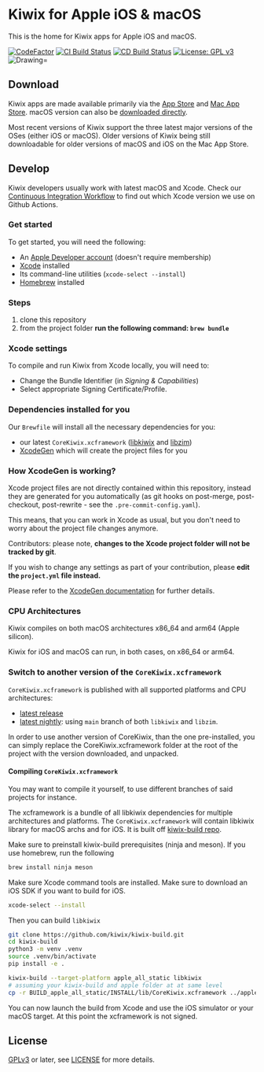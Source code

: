 # Kiwix for Apple iOS & macOS

This is the home for Kiwix apps for Apple iOS and macOS.

[![CodeFactor](https://www.codefactor.io/repository/github/kiwix/apple/badge)](https://www.codefactor.io/repository/github/kiwix/apple)
[![CI Build Status](https://github.com/kiwix/apple/actions/workflows/ci.yml/badge.svg?branch=main)](https://github.com/kiwix/apple/actions/workflows/ci.yml?query=branch%3Amain)
[![CD Build Status](https://github.com/kiwix/apple/actions/workflows/cd.yml/badge.svg?branch=main)](https://github.com/kiwix/apple/actions/workflows/cd?query=branch%3Amain)
[![License: GPL v3](https://img.shields.io/badge/License-GPLv3-blue.svg)](https://www.gnu.org/licenses/gpl-3.0)
<img src="https://img.shields.io/badge/Swift-5.9-orange.svg" alt="Drawing="/>

## Download

Kiwix apps are made available primarily via the [App Store](https://ios.kiwix.org) and [Mac App Store](https://macos.kiwix.org). macOS version can also be [downloaded directly](https://download.kiwix.org/release/kiwix-desktop-macos/kiwix-desktop-macos.dmg).

Most recent versions of Kiwix support the three latest major versions of the
OSes (either iOS or macOS). Older versions of Kiwix being still
downloadable for older versions of macOS and iOS on the Mac App Store.

## Develop

Kiwix developers usually work with latest macOS and Xcode. Check our [Continuous Integration Workflow](https://github.com/kiwix/apple/blob/main/.github/workflows/ci.yml) to find out which Xcode version we use on Github Actions.

### Get started

To get started, you will need the following:

* An [Apple Developer account](https://developer.apple.com) (doesn't require membership)
* [Xcode](https://developer.apple.com/xcode/) installed
* Its command-line utilities (`xcode-select --install`)
* [Homebrew](https://brew.sh) installed

### Steps
 1) clone this repository
 2) from the project folder **run the following command: `brew bundle`**

### Xcode settings

To compile and run Kiwix from Xcode locally, you will need to:
* Change the Bundle Identifier (in *Signing & Capabilities*)
* Select appropriate Signing Certificate/Profile.

### Dependencies installed for you
Our `Brewfile` will install all the necessary dependencies for you: 
- our latest `CoreKiwix.xcframework` ([libkiwix](https://github.com/kiwix/libkiwix) and [libzim](https://github.com/openzim/libzim))
- [XcodeGen](https://github.com/yonaskolb/XcodeGen) which will create the project files for you

### How XcodeGen is working?
Xcode project files are not directly contained within this repository, instead they are generated for you automatically (as git hooks on post-merge, post-checkout, post-rewrite - see the `.pre-commit-config.yaml`).

This means, that you can work in Xcode as usual, but you don't need to worry about the project file changes anymore.

Contributors: please note, **changes to the Xcode project folder will not be tracked by git**.

If you wish to change any settings as part of your contribution, please **edit the `project.yml` file instead.**

Please refer to the [XcodeGen documentation](https://github.com/yonaskolb/XcodeGen) for further details.

### CPU Architectures

Kiwix compiles on both macOS architectures x86_64 and arm64 (Apple silicon).

Kiwix for iOS and macOS can run, in both cases, on x86_64 or arm64.

### Switch to another version of the `CoreKiwix.xcframework`

`CoreKiwix.xcframework` is published with all supported platforms and CPU architectures:

- [latest release](https://download.kiwix.org/release/libkiwix/libkiwix_xcframework.tar.gz)
- [latest nightly](https://download.kiwix.org/nightly/libkiwix_xcframework.tar.gz): using `main` branch of both `libkiwix` and `libzim`.

In order to use another version of CoreKiwix, than the one pre-installed, you can simply replace the CoreKiwix.xcframework folder at the root of the project with the version downloaded, and unpacked.

#### Compiling `CoreKiwix.xcframework`

You may want to compile it yourself, to use different branches of said projects for instance.

The xcframework is a bundle of all libkiwix dependencies for multiple architectures
and platforms. The `CoreKiwix.xcframework` will contain libkiwix
library for macOS archs and for iOS. It is built off [kiwix-build
repo](https://github.com/kiwix/kiwix-build).

Make sure to preinstall kiwix-build prerequisites (ninja and meson). If you use homebrew, run the following

```sh
brew install ninja meson
```

Make sure Xcode command tools are installed. Make sure to download an
iOS SDK if you want to build for iOS.

```sh
xcode-select --install
```

Then you can build `libkiwix` 

```sh
git clone https://github.com/kiwix/kiwix-build.git
cd kiwix-build
python3 -m venv .venv
source .venv/bin/activate
pip install -e .

kiwix-build --target-platform apple_all_static libkiwix
# assuming your kiwix-build and apple folder at at same level
cp -r BUILD_apple_all_static/INSTALL/lib/CoreKiwix.xcframework ../apple/
```

You can now launch the build from Xcode and use the iOS simulator or
your macOS target. At this point the xcframework is not signed.

## License

[GPLv3](https://www.gnu.org/licenses/gpl-3.0) or later, see
[LICENSE](LICENSE) for more details.